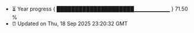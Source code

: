 - ⏳ Year progress { █████████████████████▁▁▁▁▁▁▁▁▁ } 71.50 %
- ⏰ Updated on Thu, 18 Sep 2025 23:20:32 GMT

